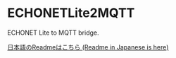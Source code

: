 # ECHONETLite2MQTT

ECHONET Lite to MQTT bridge.

[日本語のReadmeはこちら (Readme in Japanese is here)](DOCS.ja.md)
